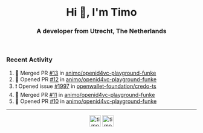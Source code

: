 <h1 align="center">Hi 👋, I'm Timo</h1>
<h3 align="center">A developer from Utrecht, The Netherlands</h3>
<br/>
<!-- https://github.com/rahuldkjain/github-profile-readme-generator --!>

<!--  <p align="left"><img src="https://github-readme-stats.vercel.app/api?username=timoglastra&show_icons=true&count_private=true&" alt="timoglastra" /></p> --!>

<!--
Github language stats
<p align="left"><img src="https://github-readme-stats.vercel.app/api/top-langs/?username=timoglastra&layout=compact" alt="timoglastra" /><p>
-->

<!-- Codestats language stats -->
<!-- <p align="left"><img src="https://codestats-readme.vercel.app/api/top-langs/?username=timoglastra&layout=compact&language_count=12" alt="timoglastra" /><p>    --!>
  
<h3>Recent Activity</h3>

<!--START_SECTION:activity-->
1. 🎉 Merged PR [#13](https://github.com/animo/openid4vc-playground-funke/pull/13) in [animo/openid4vc-playground-funke](https://github.com/animo/openid4vc-playground-funke)
2. 💪 Opened PR [#12](https://github.com/animo/openid4vc-playground-funke/pull/12) in [animo/openid4vc-playground-funke](https://github.com/animo/openid4vc-playground-funke)
3. ❗ Opened issue [#1997](https://github.com/openwallet-foundation/credo-ts/issues/1997) in [openwallet-foundation/credo-ts](https://github.com/openwallet-foundation/credo-ts)
4. 🎉 Merged PR [#11](https://github.com/animo/openid4vc-playground-funke/pull/11) in [animo/openid4vc-playground-funke](https://github.com/animo/openid4vc-playground-funke)
5. 💪 Opened PR [#10](https://github.com/animo/openid4vc-playground-funke/pull/10) in [animo/openid4vc-playground-funke](https://github.com/animo/openid4vc-playground-funke)
<!--END_SECTION:activity-->

---

<p align="center">
<a href="https://twitter.com/timoglastra" target="blank"><img align="center" src="https://cdn.jsdelivr.net/npm/simple-icons@3.0.1/icons/twitter.svg" alt="timoglastra" height="30" width="30" /></a>
<a href="https://linkedin.com/in/timoglastra" target="blank"><img align="center" src="https://cdn.jsdelivr.net/npm/simple-icons@3.0.1/icons/linkedin.svg" alt="timoglastra" height="30" width="30" /></a>
</p>



